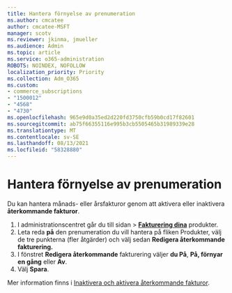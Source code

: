 ```yaml
---
title: Hantera förnyelse av prenumeration
ms.author: cmcatee
author: cmcatee-MSFT
manager: scotv
ms.reviewer: jkinma, jmueller
ms.audience: Admin
ms.topic: article
ms.service: o365-administration
ROBOTS: NOINDEX, NOFOLLOW
localization_priority: Priority
ms.collection: Adm_O365
ms.custom:
- commerce_subscriptions
- "1500012"
- "4568"
- "4730"
ms.openlocfilehash: 965e9d0a35ed2d220fd3750cfb59b0cd17f82601
ms.sourcegitcommit: ab75f66355116e995b3cb5505465b31989339e28
ms.translationtype: MT
ms.contentlocale: sv-SE
ms.lasthandoff: 08/13/2021
ms.locfileid: "58328880"
---
```

# <a name="manage-subscription-renewal"></a>Hantera förnyelse av prenumeration

Du kan hantera månads- eller årsfakturor genom att aktivera eller inaktivera **återkommande fakturor**.

1. I administrationscentret går du till sidan  >  **[Fakturering dina](https://go.microsoft.com/fwlink/p/?linkid=842054)** produkter.
2. Leta reda **på** den prenumeration du vill hantera på fliken Produkter, välj de tre punkterna (fler åtgärder) och välj sedan **Redigera återkommande fakturering.**
3. I fönstret **Redigera återkommande** fakturering väljer **du På**, **På, förnyar en gång** eller **Av**.
4. Välj **Spara**.

Mer information finns i [Inaktivera och aktivera återkommande fakturor](https://docs.microsoft.com/microsoft-365/commerce/subscriptions/renew-your-subscription#turn-recurring-billing-off-or-on).

